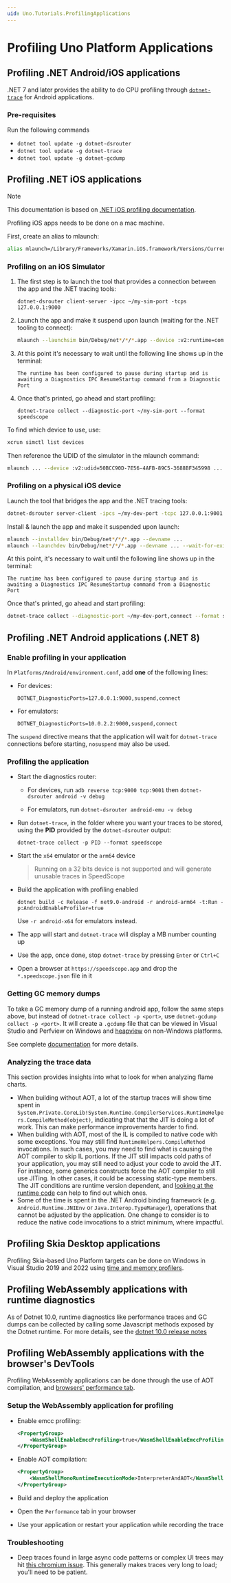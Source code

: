 ```yaml
---
uid: Uno.Tutorials.ProfilingApplications
---
```


# Profiling Uno Platform Applications

## Profiling .NET Android/iOS applications

.NET 7 and later provides the ability to do CPU profiling through [`dotnet-trace`](https://learn.microsoft.com/dotnet/core/diagnostics/dotnet-trace) for Android applications.

### Pre-requisites

Run the following commands

- `dotnet tool update -g dotnet-dsrouter`
- `dotnet tool update -g dotnet-trace`
- `dotnet tool update -g dotnet-gcdump`

## Profiling .NET iOS applications

> [!NOTE]
> This documentation is based on [.NET iOS profiling documentation](https://github.com/xamarin/xamarin-macios/wiki/Profiling).

Profiling iOS apps needs to be done on a mac machine.

First, create an alias to mlaunch:

```bash
alias mlaunch=/Library/Frameworks/Xamarin.iOS.framework/Versions/Current/bin/mlaunch
```

### Profiling on an iOS Simulator

1. The first step is to launch the tool that provides a connection between the app and the .NET tracing tools:

    ```dotnetcli
    dotnet-dsrouter client-server -ipcc ~/my-sim-port -tcps 127.0.0.1:9000
    ```

2. Launch the app and make it suspend upon launch (waiting for the .NET tooling to connect):

    ```bash
    mlaunch --launchsim bin/Debug/net*/*/*.app --device :v2:runtime=com.apple.CoreSimulator.SimRuntime.iOS-15-4,devicetype=com.CoreSimulator.SimDeviceType.iPhone-11 --wait-for-exit --stdout=$(tty) --stderr=$(tty) --argument --connection-mode --argument none '--setenv:DOTNET_DiagnosticPorts=127.0.0.1:9000,suspend'
    ```

3. At this point it's necessary to wait until the following line shows up in the terminal:

    ```console
    The runtime has been configured to pause during startup and is awaiting a Diagnostics IPC ResumeStartup command from a Diagnostic Port
    ```

4. Once that's printed, go ahead and start profiling:

    ```dotnetcli
    dotnet-trace collect --diagnostic-port ~/my-sim-port --format speedscope
    ```

To find which device to use, use:

```bash
xcrun simctl list devices
```

Then reference the UDID of the simulator in the mlaunch command:

```bash
mlaunch ... --device :v2:udid=50BCC90D-7E56-4AFB-89C5-3688BF345998 ...
```

### Profiling on a physical iOS device

Launch the tool that bridges the app and the .NET tracing tools:

```bash
dotnet-dsrouter server-client -ipcs ~/my-dev-port -tcpc 127.0.0.1:9001 --forward-port iOS
```

Install & launch the app and make it suspended upon launch:

```bash
mlaunch --installdev bin/Debug/net*/*/*.app --devname ... 
mlaunch --launchdev bin/Debug/net*/*/*.app --devname ... --wait-for-exit --argument --connection-mode --argument none '--setenv:DOTNET_DiagnosticPorts=127.0.0.1:9001,suspend,listen'
```

At this point, it's necessary to wait until the following line shows up in the terminal:

```console
The runtime has been configured to pause during startup and is awaiting a Diagnostics IPC ResumeStartup command from a Diagnostic Port
```

Once that's printed, go ahead and start profiling:

```bash
dotnet-trace collect --diagnostic-port ~/my-dev-port,connect --format speedscope
```

## Profiling .NET Android applications (.NET 8)

### Enable profiling in your application

In `Platforms/Android/environment.conf`, add **one** of the following lines:

- For devices:

    ```text
    DOTNET_DiagnosticPorts=127.0.0.1:9000,suspend,connect
    ```

- For emulators:

    ```text
    DOTNET_DiagnosticPorts=10.0.2.2:9000,suspend,connect
    ```

The `suspend` directive means that the application will wait for `dotnet-trace` connections before starting, `nosuspend` may also be used.

### Profiling the application

- Start the diagnostics router:

  - For devices, run `adb reverse tcp:9000 tcp:9001` then `dotnet-dsrouter android -v debug`

  - For emulators, run `dotnet-dsrouter android-emu -v debug`

- Run `dotnet-trace`, in the folder where you want your traces to be stored, using the **PID** provided by the `dotnet-dsrouter` output:

    ```dotnetcli
    dotnet-trace collect -p PID --format speedscope
    ```

- Start the `x64` emulator or the `arm64` device
    > Running on a 32 bits device is not supported and will generate unusable traces in SpeedScope

- Build the application with profiling enabled

    ```dotnetcli
    dotnet build -c Release -f net9.0-android -r android-arm64 -t:Run -p:AndroidEnableProfiler=true
    ```

  Use `-r android-x64` for emulators instead.

- The app will start and `dotnet-trace` will display a MB number counting up

- Use the app, once done, stop `dotnet-trace` by pressing `Enter` or `Ctrl+C`

- Open a browser at `https://speedscope.app` and drop the `*.speedscope.json` file in it

### Getting GC memory dumps

To take a GC memory dump of a running android app, follow the same steps above, but instead of `dotnet-trace collect -p <port>`, use `dotnet-gcdump collect -p <port>`. It will create a `.gcdump` file that can be viewed in Visual Studio and Perfview on Windows and [heapview](https://github.com/1hub/dotnet-heapview) on non-Windows platforms.

See complete [documentation](https://github.com/dotnet/android/blob/main/Documentation/guides/tracing.md) for more details.

### Analyzing the trace data

This section provides insights into what to look for when analyzing flame charts.

- When building without AOT, a lot of the startup traces will show time spent in `System.Private.CoreLib!System.Runtime.CompilerServices.RuntimeHelpers.CompileMethod(object)`, indicating that that the JIT is doing a lot of work. This can make performance improvements harder to find.
- When building with AOT, most of the IL is compiled to native code with some exceptions. You may still find `RuntimeHelpers.CompileMethod` invocations. In such cases, you may need to find what is causing the AOT compiler to skip IL portions. If the JIT still impacts cold paths of your application, you may still need to adjust your code to avoid the JIT. For instance, some generics constructs force the AOT compiler to still use JITing. In other cases, it could be accessing static-type members. The JIT conditions are runtime version dependent, and [looking at the runtime code](https://github.com/dotnet/runtime/blob/9703660baa08914773b26e413e361c8ce04e6d94/src/mono/mono/mini/aot-compiler.c) can help to find out which ones.
- Some of the time is spent in the .NET Android binding framework (e.g. `Android.Runtime.JNIEnv` or `Java.Interop.TypeManager`), operations that cannot be adjusted by the application. One change to consider is to reduce the native code invocations to a strict minimum, where impactful.

## Profiling Skia Desktop applications

Profiling Skia-based Uno Platform targets can be done on Windows in Visual Studio 2019 and 2022 using [time and memory profilers](https://learn.microsoft.com/visualstudio/profiling/profiling-feature-tour?view=vs-2019).

## Profiling WebAssembly applications with runtime diagnostics

As of Dotnet 10.0, runtime diagnostics like performance traces and GC dumps can be collected by calling some Javascript methods exposed by the Dotnet runtime. For more details, see the [dotnet 10.0 release notes](https://github.com/dotnet/core/blob/main/release-notes/10.0/preview/preview4/aspnetcore.md#blazor-webassembly-runtime-diagnostics)

## Profiling WebAssembly applications with the browser's DevTools

Profiling WebAssembly applications can be done through the use of AOT compilation, and [browsers' performance tab](https://developer.chrome.com/docs/devtools/evaluate-performance/).

### Setup the WebAssembly application for profiling

- Enable emcc profiling:

    ```xml
    <PropertyGroup>
        <WasmShellEnableEmccProfiling>true</WasmShellEnableEmccProfiling>
    </PropertyGroup>
    ```

- Enable AOT compilation:

    ```xml
    <PropertyGroup>
        <WasmShellMonoRuntimeExecutionMode>InterpreterAndAOT</WasmShellMonoRuntimeExecutionMode>
    </PropertyGroup>
    ```

- Build and deploy the application
- Open the `Performance` tab in your browser
- Use your application or restart your application while recording the trace

### Troubleshooting

- Deep traces found in large async code patterns or complex UI trees may hit [this chromium issue](https://bugs.chromium.org/p/chromium/issues/detail?id=1206709). This generally makes traces very long to load; you'll need to be patient.
